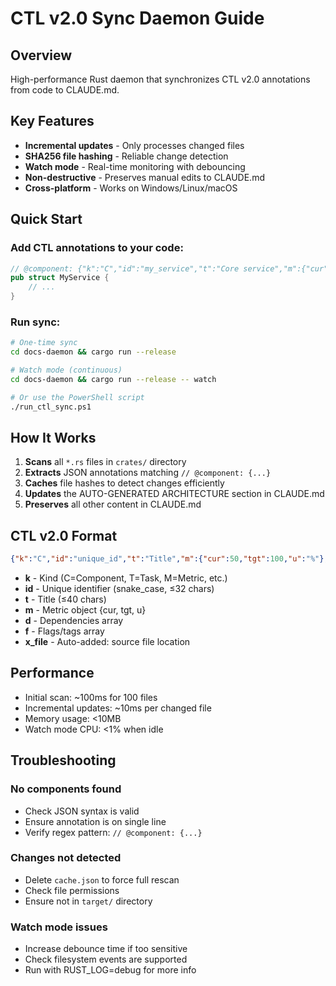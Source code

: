 # CTL v2.0 Sync Daemon Guide

## Overview
High-performance Rust daemon that synchronizes CTL v2.0 annotations from code to CLAUDE.md.

## Key Features
- **Incremental updates** - Only processes changed files
- **SHA256 file hashing** - Reliable change detection  
- **Watch mode** - Real-time monitoring with debouncing
- **Non-destructive** - Preserves manual edits to CLAUDE.md
- **Cross-platform** - Works on Windows/Linux/macOS

## Quick Start

### Add CTL annotations to your code:
```rust
// @component: {"k":"C","id":"my_service","t":"Core service","m":{"cur":75,"tgt":100,"u":"%"}}
pub struct MyService {
    // ...
}
```

### Run sync:
```bash
# One-time sync
cd docs-daemon && cargo run --release

# Watch mode (continuous)
cd docs-daemon && cargo run --release -- watch

# Or use the PowerShell script
./run_ctl_sync.ps1
```

## How It Works

1. **Scans** all `*.rs` files in `crates/` directory
2. **Extracts** JSON annotations matching `// @component: {...}`
3. **Caches** file hashes to detect changes efficiently
4. **Updates** the AUTO-GENERATED ARCHITECTURE section in CLAUDE.md
5. **Preserves** all other content in CLAUDE.md

## CTL v2.0 Format

```json
{"k":"C","id":"unique_id","t":"Title","m":{"cur":50,"tgt":100,"u":"%"},"d":["dep1"],"f":["tag1"]}
```

- **k** - Kind (C=Component, T=Task, M=Metric, etc.)
- **id** - Unique identifier (snake_case, ≤32 chars)
- **t** - Title (≤40 chars)
- **m** - Metric object {cur, tgt, u}
- **d** - Dependencies array
- **f** - Flags/tags array
- **x_file** - Auto-added: source file location

## Performance

- Initial scan: ~100ms for 100 files
- Incremental updates: ~10ms per changed file
- Memory usage: <10MB
- Watch mode CPU: <1% when idle

## Troubleshooting

### No components found
- Check JSON syntax is valid
- Ensure annotation is on single line
- Verify regex pattern: `// @component: {...}`

### Changes not detected
- Delete `cache.json` to force full rescan
- Check file permissions
- Ensure not in `target/` directory

### Watch mode issues
- Increase debounce time if too sensitive
- Check filesystem events are supported
- Run with RUST_LOG=debug for more info